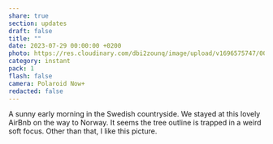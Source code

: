 ```yaml
---
share: true
section: updates
draft: false
title: ""
date: 2023-07-29 00:00:00 +0200
photo: https://res.cloudinary.com/dbi2zounq/image/upload/v1696575747/004_r3inbs.jpg
category: instant
pack: 1
flash: false
camera: Polaroid Now+
redacted: false
---
```



A sunny early morning in the Swedish countryside. We stayed at this lovely AirBnb on the way to Norway. It seems the tree outline is trapped in a weird soft focus. Other than that, I like this picture.